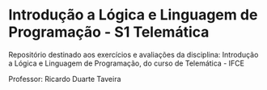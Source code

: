# Introdução a Lógica e Linguagem de Programação - S1 Telemática

Repositório destinado aos exercícios e avaliações da disciplina: Introdução a Lógica e Linguagem de Programação, do curso de Telemática - IFCE

Professor: Ricardo Duarte Taveira
